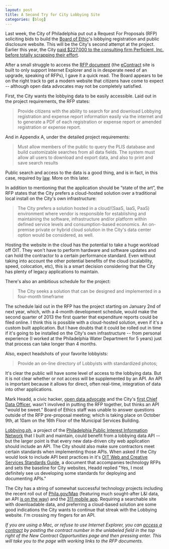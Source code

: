 ```yaml
---
layout: post
title: A Second Try for City Lobbying Site
categories: [blog]
---
```


Last week, the City of Philadelphia put out a Request For Proposals (RFP) soliciting bids to build the [Board of Ethic](http://www.phila.gov/ethicsboard/lobbying.html)'s lobbying registration and public disclosure website. 
This will be the City's second attempt at the project. Earlier this year, the City [paid $227,000 to the consulting firm Perficient, Inc. before totally scrapping their effort](http://www.newsworks.org/index.php/off-mic/item/38216).

After a small struggle to access the [RFP document](https://secure.phila.gov/ECONTRACT/Documents/frmPDFWindow.aspx?docid=211209241237530211209251056121N&ext=pdf) (the [eContract](https://secure.phila.gov/ECONTRACT/) site is built to only support Internet Explorer and is in desperate need of an upgrade, speaking of RFPs), I gave it a quick read. The Board appears to be on the right track to get a modern website that citizens have come to expect -- although open data advocates may not be completely satisfied.

First, the City wants the lobbying data to be easily accessible. Laid out in the project requirements, the RFP states:

> Provide citizens with the ability to search for and download Lobbying 
> registration and expense report information easily via the internet and to 
> generate a PDF of each registration or expense report or amended registration 
> or expense report. 

And in Appendix A, under the detailed project requirements:

> Must allow members of the public to query the PLIS database and build customizable 
> searches from all data fields. The system must allow all users to download and export 
> data, and also to print and save search results

Public search and access to the data is a good thing, and is in fact, in this case, required by [law](http://www.amlegal.com/nxt/gateway.dll/Pennsylvania/philadelphia_pa/title20officersandemployees/chapter20-1200lobbying?f=templates$fn=default.htm$3.0$vid=amlegal:philadelphia_pa$anc=JD_20-1206). More on this later.

In addition to mentioning that the application should be “state of the art”, the RFP states that the City prefers a cloud-hosted solution over a traditional local install on the City's own infrastructure: 

> The City prefers a solution hosted in a cloud/(SaaS, IaaS, PaaS) environment where vendor 
> is responsible for establishing and maintaining the software, infrastructure and/or 
> platform within defined service levels and consumption-based economics.  An on-premise 
> private or hybrid cloud solution in the City's data center option would be considered, as well. 

Hosting the website in the cloud has the potential to take a huge workload off OIT. They won't have to perform hardware and software updates and can hold the contractor to a certain performance standard. Even without taking into account the other potential benefits of the cloud (scalability, speed, colocation, etc), this is a smart decision considering that the City has plenty of legacy applications to maintain.

There's also an ambitious schedule for the project:

> The City seeks a solution that
> can be designed and implemented in a four-month timeframe

The schedule laid out in the RFP has the project starting on January 2nd of next year, which, with a 4-month development schedule, would make the second quarter of 2013 the first quarter that expenditure reports could be filed online. I think this is possible with a cloud-hosted solution, even if it's a custom built application. But I have doubts that it could be rolled out in time if it's going to be installed on the City's own infrastructure -- from personal experience (I worked at the Philadelphia Water Department for 5 years) just that process can take longer than 4 months.

Also, expect headshots of your favorite lobbyists:

> Provide an on-line directory of Lobbyists with standardized photos;

It's clear the public will have some level of access to the lobbying data. But it is not clear whether or not access will be supplemented by an API. An API is important because it allows for direct, often real-time, integration of data into other applications. 

Mark Headd, a civic hacker, [open data advocate](http://civic.io/2012/09/12/3-reasons-to-care-about-open-data/) and the City's [first Chief Data Officer](http://technicallyphilly.com/2012/08/13/mark-headd-first-ever-city-of-philadelphia-chief-digital-officer), wasn't involved in putting the RFP together, but thinks an API "would be sweet.” Board of Ethics staff was unable to answer questions outside of the RFP pre-proposal meeting; which is taking place on October 9th, at 10am on the 16th Floor of the Municipal Services Building.

[Lobbying.ph](http://lobbying.ph), a project of the [Philadelphia Public Interest Information Network](http://www.ppiin.org) that I built and maintain, could benefit from a lobbying data API -- but the larger point is that every new data-driven city web application should include an API. The City should also make sure contractors meet certain standards when implementing those APIs. When asked if the City would look to include API best practices in it's [OIT Web and Creative Services Standards Guide](https://secure.phila.gov/ECONTRACT/Documents/frmPDFWindow.aspx?docid=211209241237530211209241632401N&ext=pdf), a document that accompanies technology RFPs and sets the baseline for City websites, Headd replied "Yes, I most definitely see us developing some standards for deploying and documenting APIs."

The City has a string of somewhat successful technology projects including the recent roll out of [Phila.gov/Map](http://www.phila.gov/map) (featuring much sought-after L&I data, an API [is on the way](http://planphilly.com/li-releases-new-apps-website-upgrade)) and the [311 mobile app](http://www.phila.gov/311/mobileapp.html). Requiring a searchable site with downloadable data, and preferring a cloud-based solution are some good indications the City wants to continue that streak with the Lobbying website. I'm crossing my fingers for an API.

*If you are using a Mac, or refuse to use Internet Explorer, you can [access a contract](https://secure.phila.gov/eContract/) by pasting the contract number in the unlabeled field in the top right of the New Contract Opportunities page and then pressing enter. This will take you to the page with working links to the RFP documents.*